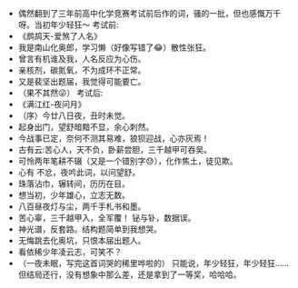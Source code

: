 - 偶然翻到了三年前高中化学竞赛考试前后作的词，骚的一批，但也感慨万千呀。当初年少轻狂～ 考试前:
- 《鹧鸪天-爱煞了人名》
- 我是南山化奥郎，学习懒（好像写错了😂）散性张狂。
- 曾言有机谁及我，人名反应为心伤。
- 亲核剂，碳氮氧，不为成环不正常。
- 又是裴坚出题届，我觉得可能要亡。
- （果不其然😜） 考试后:
- 《满江红-夜问月》
- （序）今廿八日夜，丑时未觉。
- 起身出门，望舒暗黯不显，余心刺然。
- 今战事已定，奈何不测其易难，狼狈迎战，心亦灰焉！
- 古有云:苦心人，天不负，卧薪尝胆，三千越甲可吞吴。
- 可怜两年笔耕不辍（又是一个错别字😓），化作焦土，徒见欺。
- 心有 不忿，夜吟此词，以问望舒。
- 珠落沾巾，辗转间，历历在目。
- 想当初，少年雄心，立志无数。
- 八百昼夜灯与尘，两千手札书和墨。
- 苦心辜，三千越甲入，全军覆！ 铋与钋，数据误。
- 神光谱，反套路。结构题简单到我想哭。
- 无悔跳去化奥坑，只恨本届出题人。
- 看依稀少年凌云志，可笑不？
- （一夜未眠，写完这首词哭的稀里哗啦的） 只能说，年少轻狂，年少轻狂……但结局还行，没有想象中那么差，还是拿到了一等奖，哈哈哈。